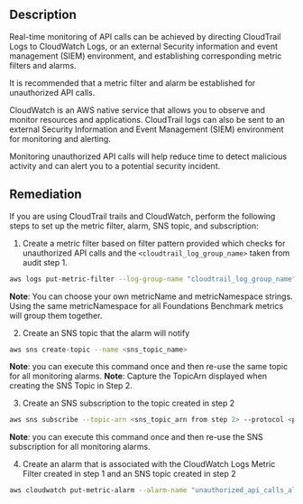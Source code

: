 ## Description

Real-time monitoring of API calls can be achieved by directing CloudTrail Logs to CloudWatch Logs, or an external Security information and event management (SIEM) environment, and establishing corresponding metric filters and alarms.

It is recommended that a metric filter and alarm be established for unauthorized API calls.

CloudWatch is an AWS native service that allows you to observe and monitor resources and applications. CloudTrail logs can also be sent to an external Security Information and Event Management (SIEM) environment for monitoring and alerting.

Monitoring unauthorized API calls will help reduce time to detect malicious activity and can alert you to a potential security incident.

## Remediation

If you are using CloudTrail trails and CloudWatch, perform the following steps to set up the metric filter, alarm, SNS topic, and subscription:

1. Create a metric filter based on filter pattern provided which checks for unauthorized API calls and the `<cloudtrail_log_group_name>` taken from audit step 1.

```bash
aws logs put-metric-filter --log-group-name "cloudtrail_log_group_name" --filter-name "<unauthorized_api_calls_metric>" --metric-transformations metricName=unauthorized_api_calls_metric,metricNamespace=CISBenchmark,metricV alue=1 --filter-pattern "{ ($.errorCode ="*UnauthorizedOperation") || ($.errorCode ="AccessDenied*") && ($.sourceIPAddress!="delivery.logs.amazonaws.com") && ($.eventName!="HeadBucket") }"
```

**Note**: You can choose your own metricName and metricNamespace strings. Using the same metricNamespace for all Foundations Benchmark metrics will group them together.

2. Create an SNS topic that the alarm will notify

```bash
aws sns create-topic --name <sns_topic_name>
```

**Note**: you can execute this command once and then re-use the same topic for all monitoring alarms.
**Note**: Capture the TopicArn displayed when creating the SNS Topic in Step 2.

3. Create an SNS subscription to the topic created in step 2

```bash
aws sns subscribe --topic-arn <sns_topic_arn from step 2> --protocol <protocol_for_sns> --notification-endpoint <sns_subscription_endpoints>
```

**Note**: you can execute this command once and then re-use the SNS subscription for all monitoring alarms.

4. Create an alarm that is associated with the CloudWatch Logs Metric Filter created in step 1 and an SNS topic created in step 2

```bash
aws cloudwatch put-metric-alarm --alarm-name "unauthorized_api_calls_alarm" --metric-name "unauthorized_api_calls_metric" --statistic Sum --period 300 --threshold 1 --comparison-operator GreaterThanOrEqualToThreshold -- evaluation-periods 1 --namespace "CISBenchmark" --alarm-actions <sns_topic_arn>
```